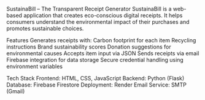SustainaBill – The Transparent Receipt Generator
SustainaBill is a web-based application that creates eco-conscious digital receipts. It helps consumers understand the environmental impact of their purchases and promotes sustainable choices.

Features
Generates receipts with:
Carbon footprint for each item
Recycling instructions
Brand sustainability scores
Donation suggestions for environmental causes
Accepts item input via JSON
Sends receipts via email
Firebase integration for data storage
Secure credential handling using environment variables

Tech Stack
Frontend: HTML, CSS, JavaScript
Backend: Python (Flask)
Database: Firebase Firestore
Deployment: Render
Email Service: SMTP (Gmail)
